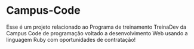 # Campus-Code

Esse é um projeto relacionado ao Programa de treinamento TreinaDev da Campus Code de programação voltado a desenvolvimento Web usando a linguagem Ruby com oportunidades de contratação!
